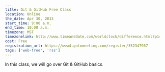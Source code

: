 ```yaml
---
title: Git & GitHub Free Class
location: Online
the_date: Apr 30, 2013
start_time: 9:00 a.m.
end_time: 10:00 a.m.
timezone: MST
timezonelink: http://www.timeanddate.com/worldclock/difference.html?p1=75
cost: Free
registration_url: https://www4.gotomeeting.com/register/352347967
tags: ['web-free', 'rss']
---
```


In this class, we will go over Git & GitHub basics.
